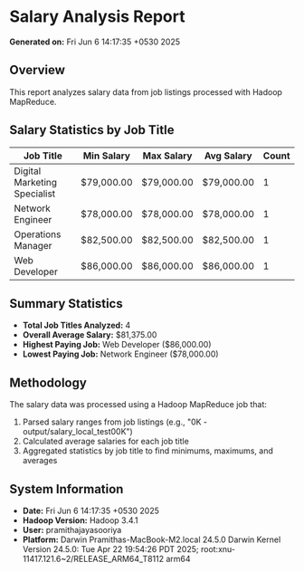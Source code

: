 # Salary Analysis Report
**Generated on:** Fri Jun  6 14:17:35 +0530 2025

## Overview
This report analyzes salary data from job listings processed with Hadoop MapReduce.

## Salary Statistics by Job Title

| Job Title | Min Salary | Max Salary | Avg Salary | Count |
|-----------|------------|------------|------------|-------|
| Digital Marketing Specialist | $79,000.00 | $79,000.00 | $79,000.00 | 1 |
| Network Engineer | $78,000.00 | $78,000.00 | $78,000.00 | 1 |
| Operations Manager | $82,500.00 | $82,500.00 | $82,500.00 | 1 |
| Web Developer | $86,000.00 | $86,000.00 | $86,000.00 | 1 |

## Summary Statistics
- **Total Job Titles Analyzed:** 4
- **Overall Average Salary:** $81,375.00
- **Highest Paying Job:** Web Developer ($86,000.00)
- **Lowest Paying Job:** Network Engineer ($78,000.00)

## Methodology
The salary data was processed using a Hadoop MapReduce job that:
1. Parsed salary ranges from job listings (e.g., "0K - output/salary_local_test00K")
2. Calculated average salaries for each job title
3. Aggregated statistics by job title to find minimums, maximums, and averages

## System Information
- **Date:** Fri Jun  6 14:17:35 +0530 2025
- **Hadoop Version:** Hadoop 3.4.1
- **User:** pramithajayasooriya
- **Platform:** Darwin Pramithas-MacBook-M2.local 24.5.0 Darwin Kernel Version 24.5.0: Tue Apr 22 19:54:26 PDT 2025; root:xnu-11417.121.6~2/RELEASE_ARM64_T8112 arm64
